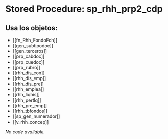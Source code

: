 # Stored Procedure: sp_rhh_prp2_cdp

## Usa los objetos:
- [[fn_Rhh_FondoFch]]
- [[gen_subtipodoc]]
- [[gen_terceros]]
- [[prp_cabdoc]]
- [[prp_cuedoc]]
- [[prp_rubro]]
- [[rhh_dis_con]]
- [[rhh_dis_emp]]
- [[rhh_dis_pre]]
- [[rhh_emplea]]
- [[rhh_liqhis]]
- [[rhh_pertlq]]
- [[rhh_pre_emp]]
- [[rhh_tbfondos]]
- [[sp_gen_numerador]]
- [[v_rhh_concep]]

*No code available.*

